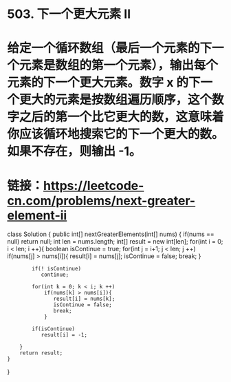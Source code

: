 # 503. 下一个更大元素 II
# 给定一个循环数组（最后一个元素的下一个元素是数组的第一个元素），输出每个元素的下一个更大元素。数字 x 的下一个更大的元素是按数组遍历顺序，这个数字之后的第一个比它更大的数，这意味着你应该循环地搜索它的下一个更大的数。如果不存在，则输出 -1。
# 链接：https://leetcode-cn.com/problems/next-greater-element-ii

  class Solution {
     public int[] nextGreaterElements(int[] nums) {
        if(nums == null)
           return null;
        int len = nums.length;
        int[] result = new int[len];
        for(int i = 0; i < len; i ++){
            boolean isContinue = true;
            for(int j = i+1; j < len; j ++)
                if(nums[j] > nums[i]){
                   result[i] = nums[j];
                   isContinue = false;
                   break;
                }

            if(! isContinue)
               continue;

            for(int k = 0; k < i; k ++)
                if(nums[k] > nums[i]){
                   result[i] = nums[k];
                   isContinue = false;
                   break;
                }
            
            if(isContinue)
               result[i] = -1;
                    
        }
        return result;
    }
  }
